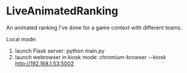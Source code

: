# LiveAnimatedRanking
An animated ranking I've done for a game context with different teams.


Local mode: 
1. launch Flask server: python main.py
2. launch webrowser in kiosk mode: chromium-browser --kiosk http://192.168.1.53:5002
